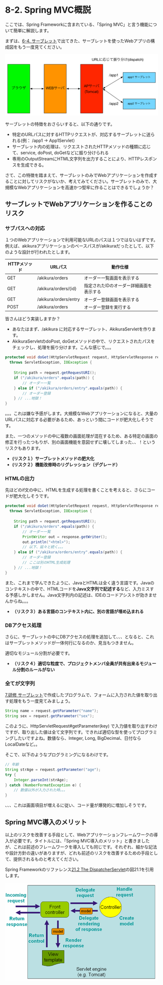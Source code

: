 # 8-2. Spring MVC概説

ここでは、Spring Frameworkに含まれている、「Spring MVC」と言う機能について簡単に解説します。

まずは、[6-4. サーブレット](../chapter06/0605servlet.md)で出てきた、サーブレットを使ったWebアプリの構成図をもう一度見てください。

![](../images/image-06-0003.png)

サーブレットの特徴をおさらいすると、以下の通りです。

- 特定のURLパスに対するHTTPリクエストが、対応するサーブレットに送られる(例： /app1 -> App1Servlet）
- サーブレット内の処理は、リクエストされたHTTPメソッドの種類に応じて、service, doPost, doGetなどに振り分けられる
- 専用のOutputStreamにHTML文字列を出力することにより、HTTPレスポンスを生成できる。

さて、この特徴を踏まえて、サーブレットのみでWebアプリケーションを作成することに対してリスクがないか、考えてみてください。サーブレットのみで、大規模なWebアプリケーションを高速かつ堅牢に作ることはできるでしょうか？

## サーブレットでWebアプリケーションを作ることのリスク

### サブパスへの対応
１つのWebアプリケーションで利用可能なURLのパスは１つではないはずです。例えば、akikuraアプリケーションのベースパスが/akikuraだったとして、以下のような設計が行われたとします。

| HTTPメソッド | URLパス | 動作仕様 |
| -- | -- | -- |
| GET | /akikura/orders | オーダー一覧画面を表示する |
| GET | /akikura/orders/{id} | 指定されたIDのオーダー詳細画面を表示する |
| GET | /akikura/orders/entry | オーダー登録画面を表示する |
| POST | /akikura/orders | オーダー登録を実行する |

皆さんはどう実装しますか？

- あなたはまず、/akikura に対応するサーブレット、AkikuraServletを作ります。
- AkikuraServletのdoPost, doGetメソッドの中で、リクエストされたパスをチェックし、処理を振り分けます。こんな感じで。。。

```java
protected void doGet(HttpServletRequest request, HttpServletResponse response) 
  throws ServletException, IOException {
  
	String path = request.getRequestURI();
	if ("/akikura/orders".equals(path)) {
        // オーダー一覧
	} else if ("/akikura/orders/entry".equals(path)) {
		// オーダー登録
	} // ...地獄！
}
```

。。。これは嫌な予感がします。大規模なWebアプリケーションになると、大量のURLパスに対応する必要があるため、あっという間にコードが肥大化しそうです。

また、一つのメソッドの中に複数の画面処理が混在するため、ある特定の画面の修正を行ったつもりが、別の画面機能を意図せずに壊してしまった、、！というリスクもあります。

- **(リスク１）サーブレットメソッドの肥大化**
- **(リスク２）機能改修時のリグレッション（デグレード）**

### HTMLの出力
先ほどのif文の中に、HTMLを生成する処理を書くことを考えると、さらにコードが肥大化しそうです。

```java
protected void doGet(HttpServletRequest request, HttpServletResponse response) 
  throws ServletException, IOException {
  
	String path = request.getRequestURI();
	if ("/akikura/orders".equals(path)) {
        // オーダー一覧
        PrintWriter out = response.getWriter();
		out.println("<html>");
        // 以下、延々と続く。。。
	} else if ("/akikura/orders/entry".equals(path)) {
		// オーダー登録
        // ここは別のHTML生成処理
	} // ...地獄！
}
```

また、これまで学んできたように、JavaとHTMLは全く違う言語です。Javaのコンテキストの中で、HTMLコードを**Java文字列で記述する**など、入力ミスする予感しかしません。Java文字列内の記述は、IDEのコードアシストが効きませんからね。。。

- **（リスク３）ある言語のコンテキスト内に、別の言語が埋め込まれる**

### DBアクセス処理 
さらに、サーブレットの中にDBアクセスの処理を追加して、、、となると、これはサーブレットメソッドが一体何行になるのか、見当もつきません。

適切なモジュール分割が必要です。

- **（リスク４）適切な粒度で、プロジェクトメンバ全員が共有出来るモジュール分割のルールがない**

### 全てが文字列
[7.研修 サーブレット](../chapter07/README.md)で作成したプログラムで、フォームに入力された値を取り出す処理をもう一度見てみましょう。

```java
String name = request.getParameter("name");
String sex = request.getParameter("sex");
```

このように、HttpServletRequest#getParameter(key) で入力値を取り出すわけですが、取り出した値は全て文字列です。できれば適切な型を使ってプログラミングしたいですよね。数値なら、Integer, Long, BigDecimal、日付ならLocalDateなど。。

そこで、以下のようなプログラミングになるわけです。

```java
// 年齢
String strAge = request.getParameter("age");
try {
	Integer.parseInt(strAge);
} catch (NumberFormatException e) {
	// 数値以外が入力された時。。。
}
```

、、、これは画面項目が増えるに従い、コード量が爆発的に増加しそうです。

## Spring MVC導入のメリット
以上のリスクを改善する手段として、Webアプリケーションフレームワークの導入が必要です。タイトルには、「Spring MVC導入のメリット」と書きましたが、これは前述のフレームワークを導入しても同じです。それぞれ、細かな記法や設計方針の違いがありますが、どれも前述のリスクを改善するための手段として、提供されるものと考えてください。




Spring Frameworkのリファレンス[21.2 The DispatcherServlet](http://docs.spring.io/spring/docs/current/spring-framework-reference/htmlsingle/#mvc-servlet)の図21.1を引用します。

![](../images/mvc.png)
